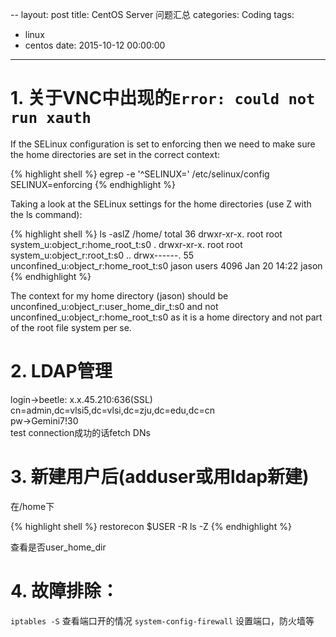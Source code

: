 --
layout: post
title: CentOS Server 问题汇总
categories: Coding
tags:
  - linux
  - centos
date: 2015-10-12 00:00:00
---

# 1. 关于VNC中出现的`Error: could not run xauth`

If the SELinux configuration is set to enforcing then we need to make sure the home directories are set in the correct context:

{% highlight shell %}
egrep -e '^SELINUX=' /etc/selinux/config
SELINUX=enforcing
{% endhighlight %}

Taking a look at the SELinux settings for the home directories (use Z with the ls command):

{% highlight shell %}
ls -aslZ /home/
total 36
drwxr-xr-x. root    root    system_u:object_r:home_root_t:s0 .
drwxr-xr-x. root    root    system_u:object_r:root_t:s0      ..
drwx------. 55 unconfined_u:object_r:home_root_t:s0 jason users  4096 Jan 20 14:22 jason
{% endhighlight %}

The context for my home directory (jason) should be unconfined_u:object_r:user_home_dir_t:s0 and not unconfined_u:object_r:home_root_t:s0 as it is a home directory and not part of the root file system per se.

# 2. LDAP管理

login->beetle: x.x.45.210:636(SSL)  
cn=admin,dc=vlsi5,dc=vlsi,dc=zju,dc=edu,dc=cn  
pw->Gemini7!30  
test connection成功的话fetch DNs

# 3. 新建用户后(adduser或用ldap新建) 

在/home下

{% highlight shell %}
restorecon $USER -R
ls -Z
{% endhighlight %}

查看是否user_home_dir

# 4. 故障排除：
`iptables -S` 查看端口开的情况
`system-config-firewall` 设置端口，防火墙等
